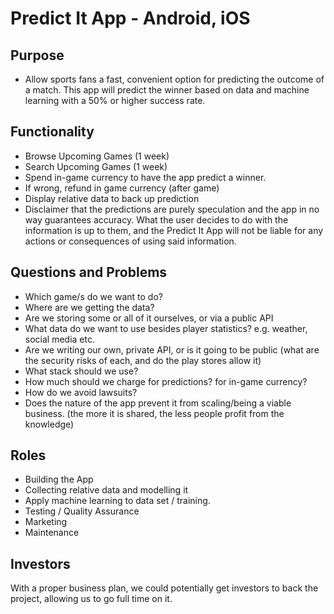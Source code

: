 # Predict It App - Android, iOS
## Purpose
- Allow sports fans a fast, convenient option for predicting the outcome of a match. This app will predict the winner based on data and machine learning with a 50% or higher success rate.

## Functionality
- Browse Upcoming Games (1 week)
- Search Upcoming Games (1 week)
- Spend in-game currency to have the app predict a winner.
- If wrong, refund in game currency (after game)
- Display relative data to back up prediction
- Disclaimer that the predictions are purely speculation and the app in no way guarantees accuracy. What the user decides to do with the information is up to them, and the Predict It App will not be liable for any actions or consequences of using said information.

## Questions and Problems
- Which game/s do we want to do?
- Where are we getting the data?
- Are we storing some or all of it ourselves, or via a public API
- What data do we want to use besides player statistics? e.g. weather, social media etc.
- Are we writing our own, private API, or is it going to be public (what are the security risks of each, and do the play stores allow it)
- What stack should we use?
- How much should we charge for predictions? for in-game currency?
- How do we avoid lawsuits?
- Does the nature of the app prevent it from scaling/being a viable business. (the more it is shared, the less people profit from the knowledge)

## Roles

- Building the App
- Collecting relative data and modelling it
- Apply machine learning to data set / training.
- Testing / Quality Assurance
- Marketing
- Maintenance

## Investors

With a proper business plan, we could potentially get investors to back the project, allowing us to go full time on it.
